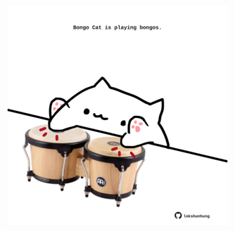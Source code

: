<!-- built at 17/06/2022, 11:05:44 UTC -->
<p align="center">
  <img width="500" height="500" src="./ReadmeImage.svg">
</p>
